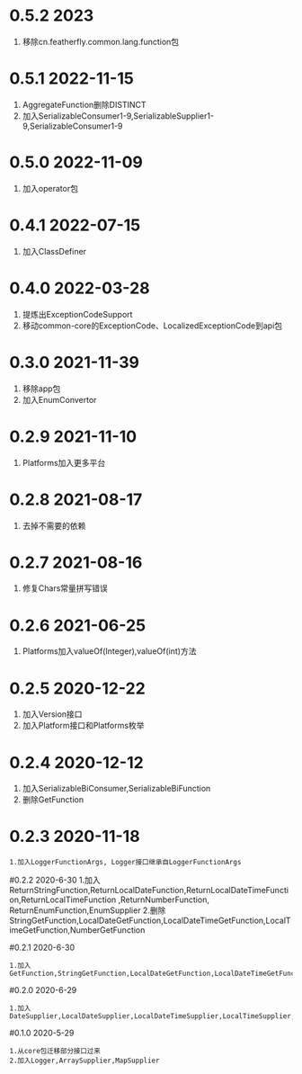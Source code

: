 # 0.5.2 2023
1. 移除cn.featherfly.common.lang.function包

# 0.5.1 2022-11-15
1. AggregateFunction删除DISTINCT
2. 加入SerializableConsumer1-9,SerializableSupplier1-9,SerializableConsumer1-9
   
# 0.5.0 2022-11-09
1. 加入operator包

# 0.4.1 2022-07-15
1. 加入ClassDefiner

# 0.4.0 2022-03-28
1. 提炼出ExceptionCodeSupport
2. 移动common-core的ExceptionCode、LocalizedExceptionCode到api包

# 0.3.0 2021-11-39
1. 移除app包
2. 加入EnumConvertor

# 0.2.9 2021-11-10
1. Platforms加入更多平台

# 0.2.8 2021-08-17
1. 去掉不需要的依赖

# 0.2.7 2021-08-16
1. 修复Chars常量拼写错误

# 0.2.6 2021-06-25
1. Platforms加入valueOf(Integer),valueOf(int)方法


# 0.2.5 2020-12-22
1. 加入Version接口
2. 加入Platform接口和Platforms枚举

# 0.2.4 2020-12-12
1. 加入SerializableBiConsumer,SerializableBiFunction
2. 删除GetFunction
    
# 0.2.3 2020-11-18
    1.加入LoggerFunctionArgs, Logger接口继承自LoggerFunctionArgs

#0.2.2 2020-6-30
    1.加入ReturnStringFunction,ReturnLocalDateFunction,ReturnLocalDateTimeFunction,ReturnLocalTimeFunction
        ,ReturnNumberFunction, ReturnEnumFunction,EnumSupplier
    2.删除StringGetFunction,LocalDateGetFunction,LocalDateTimeGetFunction,LocalTimeGetFunction,NumberGetFunction

#0.2.1 2020-6-30

    1.加入GetFunction,StringGetFunction,LocalDateGetFunction,LocalDateTimeGetFunction,LocalTimeGetFunction,NumberGetFunction

#0.2.0 2020-6-29

    1.加入DateSupplier,LocalDateSupplier,LocalDateTimeSupplier,LocalTimeSupplier,NumberSupplier

#0.1.0 2020-5-29

    1.从core包迁移部分接口过来
    2.加入Logger,ArraySupplier,MapSupplier